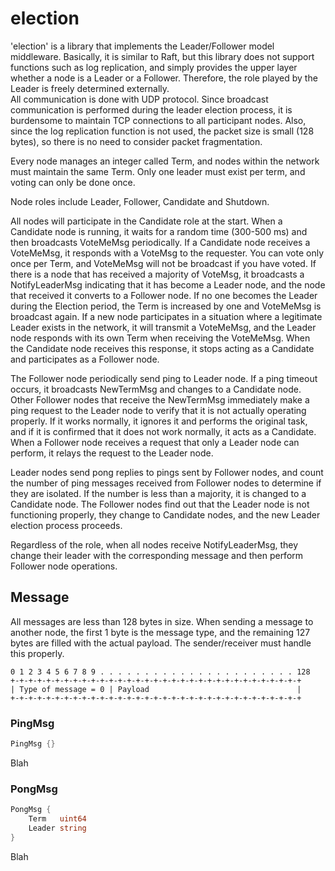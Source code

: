 # election
'election' is a library that implements the Leader/Follower model middleware. Basically, it is similar to Raft, but this library does not support functions such as log replication, and simply provides the upper layer whether a node is a Leader or a Follower. Therefore, the role played by the Leader is freely determined externally. <br>
All communication is done with UDP protocol. Since broadcast communication is performed during the leader election process, it is burdensome to maintain TCP connections to all participant nodes. Also, since the log replication function is not used, the packet size is small (128 bytes), so there is no need to consider packet fragmentation. <br>

Every node manages an integer called Term, and nodes within the network must maintain the same Term. Only one leader must exist per term, and voting can only be done once. <br>

Node roles include Leader, Follower, Candidate and Shutdown. <br>

All nodes will participate in the Candidate role at the start. When a Candidate node is running, it waits for a random time (300-500 ms) and then broadcasts VoteMeMsg periodically. If a Candidate node receives a VoteMeMsg, it responds with a VoteMsg to the requester. You can vote only once per Term, and VoteMeMsg will not be broadcast if you have voted. If there is a node that has received a majority of VoteMsg, it broadcasts a NotifyLeaderMsg indicating that it has become a Leader node, and the node that received it converts to a Follower node. If no one becomes the Leader during the Election period, the Term is increased by one and VoteMeMsg is broadcast again. If a new node participates in a situation where a legitimate Leader exists in the network, it will transmit a VoteMeMsg, and the Leader node responds with its own Term when receiving the VoteMeMsg. When the Candidate node receives this response, it stops acting as a Candidate and participates as a Follower node. <br>

The Follower node periodically send ping to Leader node. If a ping timeout occurs, it broadcasts NewTermMsg and changes to a Candidate node. Other Follower nodes that receive the NewTermMsg immediately make a ping request to the Leader node to verify that it is not actually operating properly. If it works normally, it ignores it and performs the original task, and if it is confirmed that it does not work normally, it acts as a Candidate. When a Follower node receives a request that only a Leader node can perform, it relays the request to the Leader node. <br>

Leader nodes send pong replies to pings sent by Follower nodes, and count the number of ping messages received from Follower nodes to determine if they are isolated. If the number is less than a majority, it is changed to a Candidate node. The Follower nodes find out that the Leader node is not functioning properly, they change to Candidate nodes, and the new Leader election process proceeds. <br>

Regardless of the role, when all nodes receive NotifyLeaderMsg, they change their leader with the corresponding message and then perform Follower node operations.

## Message
All messages are less than 128 bytes in size. When sending a message to another node, the first 1 byte is the message type, and the remaining 127 bytes are filled with the actual payload. The sender/receiver must handle this properly.

```
0 1 2 3 4 5 6 7 8 9 . . . . . . . . . . . . . . . . . . . . . . 128
+-+-+-+-+-+-+-+-+-+-+-+-+-+-+-+-+-+-+-+-+-+-+-+-+-+-+-+-+-+-+-+-+
| Type of message = 0 | Payload                                 |
+-+-+-+-+-+-+-+-+-+-+-+-+-+-+-+-+-+-+-+-+-+-+-+-+-+-+-+-+-+-+-+-+
```


### PingMsg
```go
PingMsg {}
```
Blah

### PongMsg
```go
PongMsg {
    Term   uint64
    Leader string
}
```
Blah